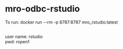 # mro-odbc-rstudio
To run:
docker run --rm -p 8787:8787  mro_rstudio:latest 

\
user name: rstudio  \
pwd: ropen1
